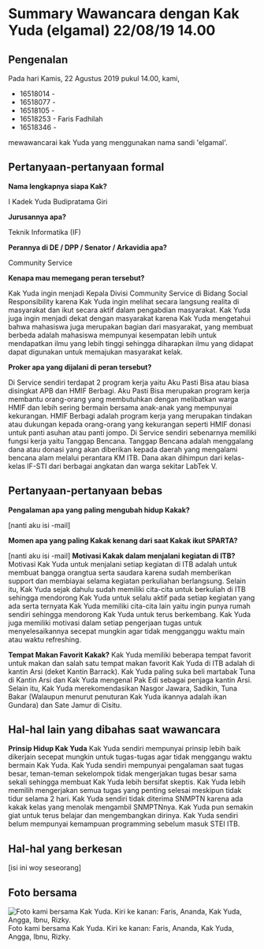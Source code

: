 # Summary Wawancara dengan Kak Yuda (elgamal) 22/08/19 14.00

## Pengenalan

Pada hari Kamis, 22 Agustus 2019 pukul 14.00, kami,
- 16518014 -
- 16518077 -
- 16518105 - 
- 16518253 - Faris Fadhilah 
- 16518346 -

mewawancarai kak Yuda yang menggunakan nama sandi 'elgamal'.

## Pertanyaan-pertanyaan formal

**Nama lengkapnya siapa Kak?**

I Kadek Yuda Budipratama Giri

**Jurusannya apa?**

Teknik Informatika (IF)

**Perannya di DE / DPP / Senator / Arkavidia apa?**

Community Service

**Kenapa mau memegang peran tersebut?**

Kak Yuda ingin menjadi Kepala Divisi Community Service di Bidang Social Responsibility karena Kak Yuda ingin melihat secara langsung realita di masyarakat dan ikut secara aktif dalam pengabdian masyarakat. Kak Yuda juga ingin menjadi dekat dengan masyarakat karena Kak Yuda mengetahui bahwa mahasiswa juga merupakan bagian dari masyarakat, yang membuat berbeda adalah mahasiswa mempunyai kesempatan lebih untuk mendapatkan ilmu yang lebih tinggi sehingga diharapkan ilmu yang didapat dapat digunakan untuk memajukan masyarakat kelak.  

**Proker apa yang dijalani di peran tersebut?**

Di Service sendiri terdapat 2 program kerja yaitu Aku Pasti Bisa atau biasa disingkat APB dan HMIF Berbagi. Aku Pasti Bisa merupakan program kerja membantu orang-orang yang membutuhkan dengan melibatkan warga HMIF dan lebih sering bermain bersama anak-anak yang mempunyai kekurangan. HMIF Berbagi adalah program kerja yang merupakan tindakan atau dukungan kepada orang-orang yang kekurangan seperti HMIF donasi untuk panti asuhan atau panti jompo. Di Service sendiri sebenarnya memiliki fungsi kerja yaitu Tanggap Bencana. Tanggap Bencana adalah menggalang dana atau donasi yang akan diberikan kepada daerah yang mengalami bencana alam melalui perantara KM ITB. Dana akan dihimpun dari kelas-kelas IF-STI dari berbagai angkatan dan warga sekitar LabTek V. 

## Pertanyaan-pertanyaan bebas

**Pengalaman apa yang paling mengubah hidup Kakak?**

[nanti aku isi -mail]

**Momen apa yang paling Kakak kenang dari saat Kakak ikut SPARTA?**

[nanti aku isi -mail]
**Motivasi Kakak dalam menjalani kegiatan di ITB?**
Motivasi Kak Yuda untuk menjalani setiap kegiatan di ITB adalah untuk membuat bangga orangtua serta saudara karena sudah memberikan support dan membiayai selama kegiatan perkuliahan berlangsung. Selain itu, Kak Yuda sejak dahulu sudah memiliki cita-cita untuk berkuliah di ITB sehingga mendorong Kak Yuda untuk selalu aktif pada setiap kegiatan yang ada serta ternyata Kak Yuda memiliki cita-cita lain yaitu ingin punya rumah sendiri sehingga mendorong Kak Yuda untuk terus berkembang. Kak Yuda juga memiliki motivasi dalam setiap pengerjaan tugas untuk menyelesaikannya secepat mungkin agar tidak mengganggu waktu main atau waktu refreshing.

**Tempat Makan Favorit Kakak?**
Kak Yuda memiliki beberapa tempat favorit untuk makan dan salah satu tempat makan favorit Kak Yuda di ITB adalah di kantin Arsi (deket Kantin Barrack). Kak Yuda paling suka beli martabak Tuna di Kantin Arsi dan Kak Yuda mengenal Pak Edi sebagai penjaga kantin Arsi. Selain itu, Kak Yuda merekomendasikan Nasgor Jawara, Sadikin, Tuna Bakar (Walaupun menurut penuturan Kak Yuda ikannya adalah ikan Gundara) dan Sate Jamur di Cisitu.
## Hal-hal lain yang dibahas saat wawancara

**Prinsip Hidup Kak Yuda**
Kak Yuda sendiri mempunyai prinsip lebih baik dikerjain secepat mungkin untuk tugas-tugas agar tidak menggangu waktu bermain Kak Yuda. Kak Yuda sendiri mempunyai pengalaman saat tugas besar, teman-teman sekelompok tidak mengerjakan tugas besar sama sekali sehingga membuat Kak Yuda lebih bersifat skeptis. Kak Yuda lebih memilih mengerjakan semua tugas yang penting selesai meskipun tidak tidur selama 2 hari. Kak Yuda sendiri tidak diterima SNMPTN karena ada kakak kelas yang menolak mengambil SNMPTNnya. Kak Yuda pun semakin giat untuk terus belajar dan mengembangkan dirinya. Kak Yuda sendiri belum mempunyai kemampuan programming sebelum masuk STEI ITB.


## Hal-hal yang berkesan

[isi ini woy seseorang]

## Foto bersama
![Foto kami bersama Kak Yuda. Kiri ke kanan: Faris, Ananda, Kak Yuda, Angga, Ibnu, Rizky.](https://github.com/ozer0532/TugasWawancaraDaemon/raw/master/13516115/16518014-16518077-16518105-16518253-16518346.jpg)
Foto kami bersama Kak Yuda. Kiri ke kanan: Faris, Ananda, Kak Yuda, Angga, Ibnu, Rizky.
